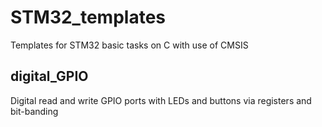 # STM32_templates

Templates for STM32 basic tasks on C with use of CMSIS

## digital_GPIO

Digital read and write GPIO ports with LEDs and buttons via registers and bit-banding
 
